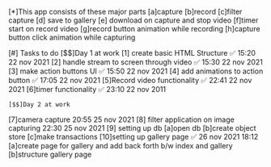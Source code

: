 [*]This app consists of these major parts
  [a]capture [b]record [c]filter capture
  [d] save to gallery [e] download on capture and stop video
  [f]timer start on record video
  [g]record button animation while recording
  [h]capture button click animation while capturing


[#] Tasks to do
    [$$]Day 1 at work
[1] create basic HTML  Structure ✅ 15:20  22 nov 2021
[2] handle stream to screen through video ✅ 15:30 22 nov 2021
[3] make action buttons UI       ✅ 15:50 22 nov 2021
[4] add animations to action button ✅ 17:05 22 nov 2021
[5]Record video functionality     ✅ 22:41 22 nov 2021
[6]timer functionality  ✅ 23:10 22 nov 2011

    [$$]Day 2 at work
[7]camera capture 20:55 25 nov 2021
[8] filter application on image capturing 22:30 25 nov 2021
[9] setting up db
  [a]open db
  [b]create object store
  [c]make transactions
[10]setting up gallery page         ✅ 26 nov 2021 18:12 
  [a]create page for gallery and add back forth b/w index and gallery
  [b]structure gallery page